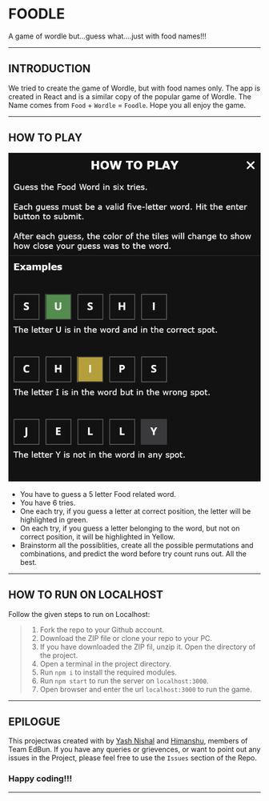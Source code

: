 # FOODLE
A game of wordle but...guess what....just with food names!!!

---
## INTRODUCTION
 We tried to create the game of Wordle, but with food names only. The app is created in React and is a similar copy of the popular game of Wordle. The Name comes from `Food` + `Wordle` = `Foodle`. Hope you all enjoy the game.

 
---
 ## HOW TO PLAY
 ![How to play Page pic](./public/how_to_play.png)

 * You have to guess a 5 letter Food related word.
 * You have 6 tries.
 * One each try, if you guess a letter at correct position, the letter will be highlighted in green.
 * On each try, if you guess a letter belonging to the word, but not on correct position, it will be highlighted in Yellow.
 * Brainstorm all the possiblities, create all the possible permutations and combinations, and predict the word before try count runs out. All the best.


---
## HOW TO RUN ON LOCALHOST
Follow the given steps to run on Localhost:
> 1. Fork the repo to your Github account.
> 2. Download the ZIP file or clone your repo to your PC.
> 3. If you have downloaded the ZIP fil, unzip it. Open the directory of the project.
> 4. Open a terminal in the project directory.
> 5. Run `npm i` to install the required modules.
> 6. Run `npm start` to run the server on `localhost:3000`.
> 7. Open browser and enter the url `localhost:3000` to run the game.

---
## EPILOGUE
This projectwas created with by [Yash Nishal](https://github.com/YashNishal) and [Himanshu](https://github.com/HardySLAYS), members of Team EdBun.
If you have any queries or grievences, or want to point out any issues in the Project, please feel free to use the `Issues` section of the Repo.

### Happy coding!!!
---